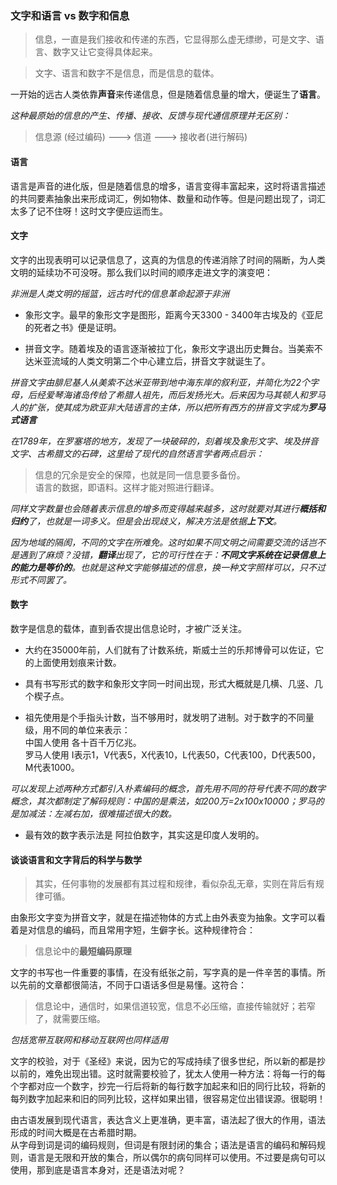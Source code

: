 ### 文字和语言 vs 数字和信息

> 信息，一直是我们接收和传递的东西，它显得那么虚无缥缈，可是文字、语言、数字又让它变得具体起来。

> 文字、语言和数字不是信息，而是信息的载体。

一开始的远古人类依靠**声音**来传递信息，但是随着信息量的增大，便诞生了**语言**。

*这种最原始的信息的产生、传播、接收、反馈与现代通信原理并无区别：*
> 信息源 (经过编码) ---> 信道 ---> 接收者(进行解码) 

#### 语言

语言是声音的进化版，但是随着信息的增多，语言变得丰富起来，这时将语言描述的共同要素抽象出来形成词汇，例如物体、数量和动作等。但是问题出现了，词汇太多了记不住呀！这时文字便应运而生。

#### 文字

文字的出现表明可以记录信息了，这真的为信息的传递消除了时间的隔断，为人类文明的延续功不可没呀。那么我们以时间的顺序走进文字的演变吧：

*非洲是人类文明的摇篮，远古时代的信息革命起源于非洲*

- 象形文字。最早的象形文字是图形，距离今天3300 - 3400年古埃及的《亚尼的死者之书》便是证明。

- 拼音文字。随着埃及的语言逐渐被拉丁化，象形文字退出历史舞台。当美索不达米亚流域的人类文明第二个中心建立后，拼音文字就诞生了。

*拼音文字由腓尼基人从美索不达米亚带到地中海东岸的叙利亚，并简化为22个字母，后经爱琴海诸岛传给了希腊人祖先，而后发扬光大。后来因为马其顿人和罗马人的扩张，使其成为欧亚非大陆语言的主体，所以把所有西方的拼音文字成为**罗马式语言***

*在1789年，在罗塞塔的地方，发现了一块破碎的，刻着埃及象形文字、埃及拼音文字、古希腊文的石碑，这里给了现代的自然语言学者两点启示：*

> 信息的冗余是安全的保障，也就是同一信息要多备份。  
> 语言的数据，即语料。这样才能对照进行翻译。

*同样文字数量也会随着表示信息的增多而变得越来越多，这时就要对其进行**概括和归约**了，也就是一词多义。但是会出现歧义，解决方法是依据**上下文**。*

*因为地域的隔阂，不同的文字在所难免。这时如果不同文明之间需要交流的话岂不是遇到了麻烦？没错，**翻译**出现了，它的可行性在于：**不同文字系统在记录信息上的能力是等价的**。也就是这种文字能够描述的信息，换一种文字照样可以，只不过形式不同罢了。*

#### 数字

数字是信息的载体，直到香农提出信息论时，才被广泛关注。

- 大约在35000年前，人们就有了计数系统，斯威士兰的乐邦博骨可以佐证，它的上面使用划痕来计数。

- 具有书写形式的数字和象形文字同一时间出现，形式大概就是几横、几竖、几个楔子点。

- 祖先使用是个手指头计数，当不够用时，就发明了进制。对于数字的不同量级，用不同的单位来表示：  
  中国人使用 各十百千万亿兆。  
  罗马人使用 I表示1，V代表5，X代表10，L代表50，C代表100，D代表500，M代表1000。

*可以发现上述两种方式都引入朴素编码的概念，首先用不同的符号代表不同的数字概念，其次都制定了解码规则：中国的是乘法，如200万=2x100x10000；罗马的是加减法：左减右加，很难描述很大的数。*

- 最有效的数字表示法是 阿拉伯数字，其实这是印度人发明的。

#### 谈谈语言和文字背后的科学与数学

> 其实，任何事物的发展都有其过程和规律，看似杂乱无章，实则在背后有规律可循。

由象形文字变为拼音文字，就是在描述物体的方式上由外表变为抽象。文字可以看着是对信息的编码，而且常用字短，生僻字长。这种规律符合：

> 信息论中的**最短编码原理**

文字的书写也一件重要的事情，在没有纸张之前，写字真的是一件辛苦的事情。所以先前的文章都很简洁，不同于口语话多但是易懂。这符合：

> 信息论中，通信时，如果信道较宽，信息不必压缩，直接传输就好；若窄了，就需要压缩。

*包括宽带互联网和移动互联网也同样适用*

文字的校验，对于《圣经》来说，因为它的写成持续了很多世纪，所以新的都是抄以前的，难免出现出错。这时就需要校验了，犹太人使用一种方法：将每一行的每个字都对应一个数字，抄完一行后将新的每行数字加起来和旧的同行比较，将新的每列数字加起来和旧的同列比较，这样如果出错，很容易定位出错误源。很聪明！

由古语发展到现代语言，表达含义上更准确，更丰富，语法起了很大的作用，语法形成的时间大概是在古希腊时期。  
从字母到词是词的编码规则，但词是有限封闭的集合；语法是语言的编码和解码规则，语言是无限和开放的集合，所以偶尔的病句同样可以使用。不过要是病句可以使用，那到底是语言本身对，还是语法对呢？
